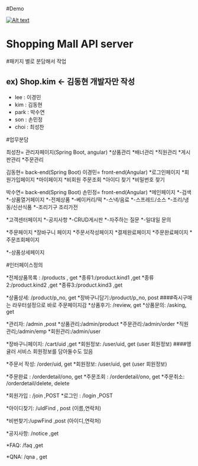 #Demo

[![Alt text](https://img.youtube.com/vi/AVA6gvll3zw/0.jpg)](https://www.youtube.com/watch?v=AVA6gvll3zw)


Shopping Mall API server
========================

#패키지 별로 분담해서 작업

## ex) Shop.kim    <- 김동현 개발자만 작성


* lee : 이경민
* kim : 김동현
* park : 박수연
* son : 손민정
* choi : 최성찬



#업무분담

최성찬= 관리자페이지(Spring Boot, angular)
*상품관리
*배너관리
*직원관리
*게시판관리
*주문관리



김동현= back-end(Spring Boot)
이경민= front-end(Angular)
*로그인페이지
*회원가입페이지
*마이페이지
*비회원 주문조회
*아이디 찾기
*비밀번호 찾기




박수연= back-end(Spring Boot)
손민정= front-end(Angular)
*메인페이지
*-검색
*-상품열거페이지
*-전체상품
	*-베이커리/떡
	*-스낵/음료
	*-스프레드/소스
	*-조리/냉동/신선식품
	*-조리기구 조리가전





*고객센터페이지
*-공지사항
*-CRUD게시판
*-자주하는 질문
*-일대일 문의




*주문페이지
*장바구니 페이지
*주문서작성페이지
*결제완료페이지
*주문완료페이지
*주문조회페이지



*-상품상세페이지







#인터페이스정의

*전체상품목록 : /products , get
*종류1:/product.kind1 ,get
*종류2:/product.kind2 ,get
*종류3:/product.kind3 ,get

*상품상세: /product/p_no, get
*장바구니담기:/product/p_no, post
####즉시구매는 라우터설정으로 바로 주문페이지감
*상품후기: /review, get
*상품문의: /asking, get

*관리자: /admin ,post
*상품관리:/admin/product
*주문관리:/admin/order
*직원관리;/admin/emp
*회원관리:/admin/user

*장바구니페이지: /cart/uid ,get
*회원정보: /user/uid, get (user 회원정보)
####앵귤러 서비스 회원정보를 담아둘수도 있음

*주문서 작성: /order/uid, get
*회원정보: /user/uid, get (user 회원정보)

*주문완료 : /orderdetail/ono, get
*주문조회 : /orderdetail/ono, get
*주문취소: /orderdetail/delete, delete

*회원가입 : /join ,POST
*로그인 : /login ,POST

*아이디찾기: /uIdFind , post (이름,연락처)

*비번찾기:/upwFind ,post (아이디,연락처)

*공지사항: /notice ,get

*FAQ: /faq ,get

*QNA: /qna , get
